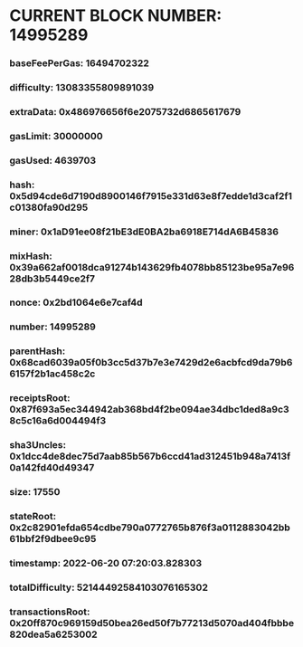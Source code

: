 # CURRENT BLOCK NUMBER: 14995289

### baseFeePerGas: 16494702322
### difficulty: 13083355809891039
### extraData: 0x486976656f6e2075732d6865617679
### gasLimit: 30000000
### gasUsed: 4639703
### hash: 0x5d94cde6d7190d8900146f7915e331d63e8f7edde1d3caf2f1c01380fa90d295
### miner: 0x1aD91ee08f21bE3dE0BA2ba6918E714dA6B45836
### mixHash: 0x39a662af0018dca91274b143629fb4078bb85123be95a7e9628db3b5449ce2f7
### nonce: 0x2bd1064e6e7caf4d
### number: 14995289
### parentHash: 0x68cad6039a05f0b3cc5d37b7e3e7429d2e6acbfcd9da79b66157f2b1ac458c2c
### receiptsRoot: 0x87f693a5ec344942ab368bd4f2be094ae34dbc1ded8a9c38c5c16a6d004494f3
### sha3Uncles: 0x1dcc4de8dec75d7aab85b567b6ccd41ad312451b948a7413f0a142fd40d49347
### size: 17550
### stateRoot: 0x2c82901efda654cdbe790a0772765b876f3a0112883042bb61bbf2f9dbee9c95
### timestamp: 2022-06-20 07:20:03.828303
### totalDifficulty: 52144492584103076165302
### transactionsRoot: 0x20ff870c969159d50bea26ed50f7b77213d5070ad404fbbbe820dea5a6253002
